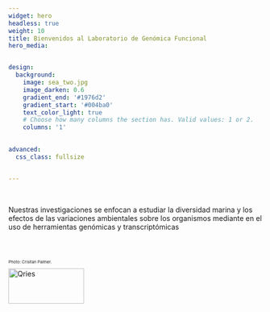 ```yaml
---
widget: hero
headless: true
weight: 10
title: Bienvenidos al Laboratorio de Genómica Funcional
hero_media: 


design:
  background:
    image: sea_two.jpg 
    image_darken: 0.6
    gradient_end: '#1976d2'
    gradient_start: '#004ba0'
    text_color_light: true
    # Choose how many columns the section has. Valid values: 1 or 2.
    columns: '1'
    

advanced:
  css_class: fullsize


---
```


<br>

Nuestras investigaciones se enfocan a estudiar la diversidad marina y los efectos de las variaciones ambientales sobre los organismos mediante en el uso de herramientas genómicas y transcriptómicas


<br>

<br>

<p style="font-size:8px;text-align:left">Photo: Crisitan Palmer.</p>

<div class="hero-img-logo">
<a href="https://cicese.com.mx/">
         <img alt="Qries" src="https://cicese.edu.mx/cicese2/assets/img/cicese.png"
         width=150" height="70">
         </a>
  </div>